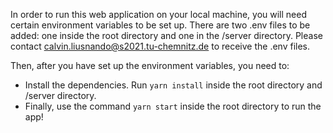 In order to run this web application on your local machine, you will need certain environment variables to be set up. There are two .env files to be added: one inside the root directory and one in the /server directory. Please contact calvin.liusnando@s2021.tu-chemnitz.de to receive the .env files.

Then, after you have set up the environment variables, you need to:
- Install the dependencies. Run `yarn install` inside the root directory and /server directory.
- Finally, use the command `yarn start` inside the root directory to run the app!

